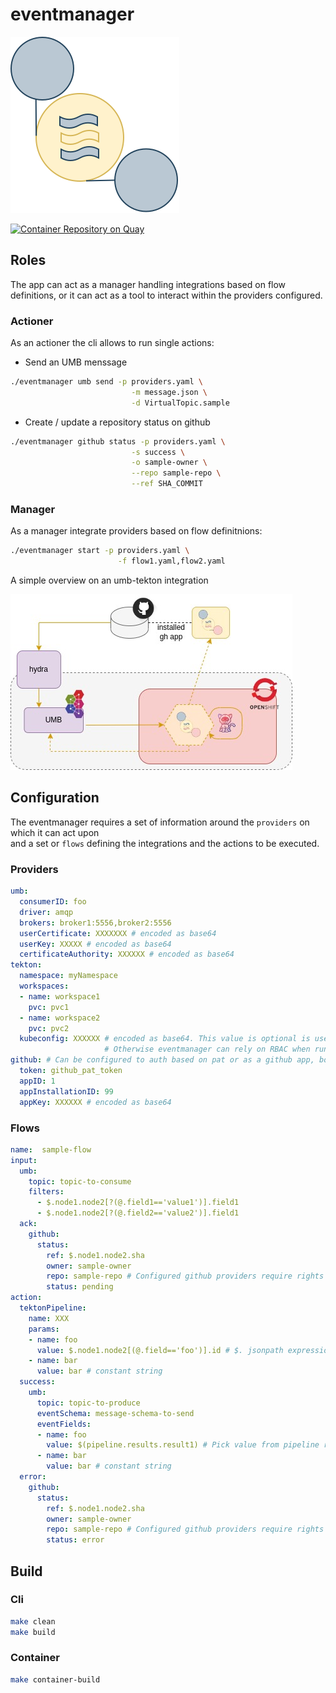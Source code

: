 # eventmanager

![avatar](docs/diagrams/eventmanager.svg)

[![Container Repository on Quay](https://quay.io/repository/ariobolo/eventmanager/status "Container Repository on Quay")](https://quay.io/repository/ariobolo/eventmanager)

## Roles

The app can act as a manager handling integrations based on flow definitions, or it can act as a tool to interact within the providers configured.

### Actioner

As an actioner the cli allows to run single actions:

* Send an UMB menssage

```bash
./eventmanager umb send -p providers.yaml \
                           -m message.json \
                           -d VirtualTopic.sample
```

* Create / update a repository status on github

```bash
./eventmanager github status -p providers.yaml \
                           -s success \
                           -o sample-owner \
                           --repo sample-repo \
                           --ref SHA_COMMIT 
```

### Manager

As a manager integrate providers based on flow definitnions:

```bash
./eventmanager start -p providers.yaml \
                        -f flow1.yaml,flow2.yaml
```

A simple overview on an umb-tekton integration

![Overview](docs/diagrams/highlevel-arch.jpg?raw=true)

## Configuration

The eventmanager requires a set of information around the `providers` on which it can act upon  
and a set or `flows` defining the integrations and the actions to be executed.  

### Providers

```yaml
umb:
  consumerID: foo
  driver: amqp
  brokers: broker1:5556,broker2:5556
  userCertificate: XXXXXXX # encoded as base64
  userKey: XXXXX # encoded as base64
  certificateAuthority: XXXXXX # encoded as base64
tekton:
  namespace: myNamespace
  workspaces:
  - name: workspace1
    pvc: pvc1
  - name: workspace2
    pvc: pvc2
  kubeconfig: XXXXXX # encoded as base64. This value is optional is used to connect to remote cluster
                     # Otherwise eventmanager can rely on RBAC when running inside the cluster
github: # Can be configured to auth based on pat or as a github app, bot require read public repos and read-write status rights 
  token: github_pat_token 
  appID: 1 
  appInstallationID: 99
  appKey: XXXXXX # encoded as base64
```

### Flows  

```yaml
name:  sample-flow
input:
  umb:
    topic: topic-to-consume
    filters:
      - $.node1.node2[?(@.field1=='value1')].field1
      - $.node1.node2[?(@.field2=='value2')].field1
  ack:
    github:
      status:
        ref: $.node1.node2.sha
        owner: sample-owner
        repo: sample-repo # Configured github providers require rights on this repo
        status: pending
action:
  tektonPipeline:
    name: XXX
    params:
    - name: foo
      value: $.node1.node2[(@.field=='foo')].id # $. jsonpath expression function
    - name: bar
      value: bar # constant string 
  success:
    umb:
      topic: topic-to-produce
      eventSchema: message-schema-to-send
      eventFields:
      - name: foo
        value: $(pipeline.results.result1) # Pick value from pipeline results result1 
      - name: bar
        value: bar # constant string
  error:
    github:
      status:
        ref: $.node1.node2.sha
        owner: sample-owner
        repo: sample-repo # Configured github providers require rights on this repo
        status: error
```

## Build

### Cli

```bash
make clean
make build
```

### Container

```bash
make container-build
```
